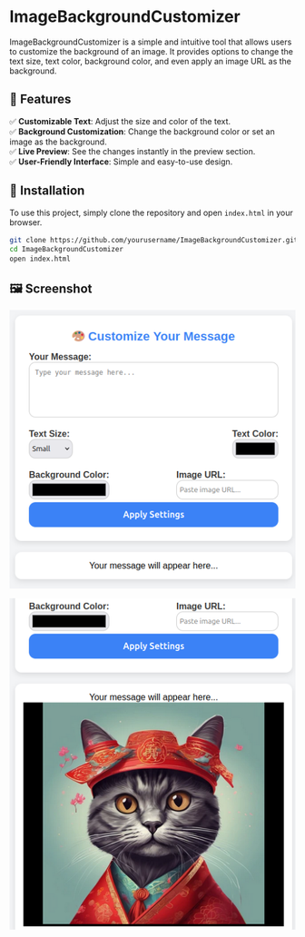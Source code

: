 # ImageBackgroundCustomizer

ImageBackgroundCustomizer is a simple and intuitive tool that allows users to customize the background of an image. It provides options to change the text size, text color, background color, and even apply an image URL as the background.

## 🎨 Features

✅ **Customizable Text**: Adjust the size and color of the text.  
✅ **Background Customization**: Change the background color or set an image as the background.  
✅ **Live Preview**: See the changes instantly in the preview section.  
✅ **User-Friendly Interface**: Simple and easy-to-use design.

## 🚀 Installation

To use this project, simply clone the repository and open `index.html` in your browser.

```bash
git clone https://github.com/yourusername/ImageBackgroundCustomizer.git
cd ImageBackgroundCustomizer
open index.html
```

## 🖼️ Screenshot

![Screenshot](./demo/2.png)

![Screenshot](./demo/1.png)
